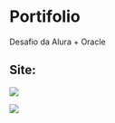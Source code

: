 # Portifolio
Desafio da Alura + Oracle

## Site:
<a href="https://wollace-buarque.github.io/Portifolio/" target="_blank"> <img src="https://github.com/Wollace-Buarque/Portifolio/blob/main/assets/images/page.gif?raw=true"></a>

<a href="https://wollace-buarque.github.io/Portifolio/"><img src="https://github.com/Wollace-Buarque/Portifolio/blob/main/assets/images/page.gif?raw=true"></a>
